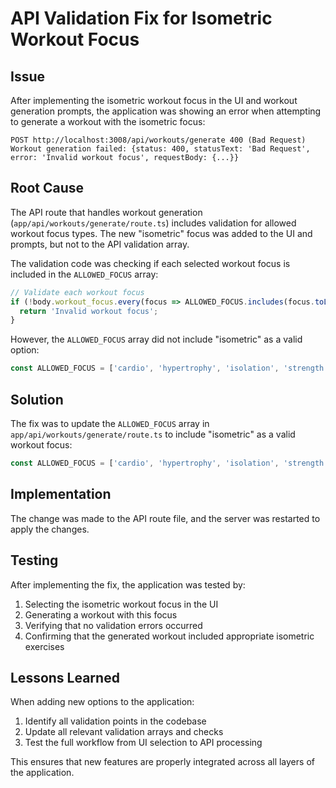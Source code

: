 # API Validation Fix for Isometric Workout Focus

## Issue
After implementing the isometric workout focus in the UI and workout generation prompts, the application was showing an error when attempting to generate a workout with the isometric focus:

```
POST http://localhost:3008/api/workouts/generate 400 (Bad Request)
Workout generation failed: {status: 400, statusText: 'Bad Request', error: 'Invalid workout focus', requestBody: {...}}
```

## Root Cause
The API route that handles workout generation (`app/api/workouts/generate/route.ts`) includes validation for allowed workout focus types. The new "isometric" focus was added to the UI and prompts, but not to the API validation array.

The validation code was checking if each selected workout focus is included in the `ALLOWED_FOCUS` array:

```typescript
// Validate each workout focus
if (!body.workout_focus.every(focus => ALLOWED_FOCUS.includes(focus.toLowerCase()))) {
  return 'Invalid workout focus';
}
```

However, the `ALLOWED_FOCUS` array did not include "isometric" as a valid option:

```typescript
const ALLOWED_FOCUS = ['cardio', 'hypertrophy', 'isolation', 'strength', 'speed', 'stability', 'activation', 'stretch', 'mobility', 'plyometric'];
```

## Solution
The fix was to update the `ALLOWED_FOCUS` array in `app/api/workouts/generate/route.ts` to include "isometric" as a valid workout focus:

```typescript
const ALLOWED_FOCUS = ['cardio', 'hypertrophy', 'isolation', 'strength', 'speed', 'stability', 'activation', 'stretch', 'mobility', 'plyometric', 'isometric'];
```

## Implementation
The change was made to the API route file, and the server was restarted to apply the changes.

## Testing
After implementing the fix, the application was tested by:
1. Selecting the isometric workout focus in the UI
2. Generating a workout with this focus
3. Verifying that no validation errors occurred
4. Confirming that the generated workout included appropriate isometric exercises

## Lessons Learned
When adding new options to the application:
1. Identify all validation points in the codebase
2. Update all relevant validation arrays and checks
3. Test the full workflow from UI selection to API processing

This ensures that new features are properly integrated across all layers of the application.
